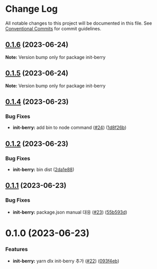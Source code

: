# Change Log

All notable changes to this project will be documented in this file.
See [Conventional Commits](https://conventionalcommits.org) for commit guidelines.

## [0.1.6](https://github.com/divopsor/divops-packages/compare/init-berry@0.1.5...init-berry@0.1.6) (2023-06-24)

**Note:** Version bump only for package init-berry





## [0.1.5](https://github.com/divopsor/divops-packages/compare/init-berry@0.1.4...init-berry@0.1.5) (2023-06-24)

**Note:** Version bump only for package init-berry





## [0.1.4](https://github.com/divopsor/divops-packages/compare/init-berry@0.1.2...init-berry@0.1.4) (2023-06-23)


### Bug Fixes

* **init-berry:** add bin to node command ([#24](https://github.com/divopsor/divops-packages/issues/24)) ([1d8f26b](https://github.com/divopsor/divops-packages/commit/1d8f26baadfa46857d3d59f6b23db39edbcae11d))





## [0.1.2](https://github.com/divopsor/divops-packages/compare/init-berry@0.1.1...init-berry@0.1.2) (2023-06-23)


### Bug Fixes

* **init-berry:** bin dist ([2da1e88](https://github.com/divopsor/divops-packages/commit/2da1e8817502cb9f11a103e9103f6ff0940036ea))





## [0.1.1](https://github.com/divopsor/divops-packages/compare/init-berry@0.1.0...init-berry@0.1.1) (2023-06-23)


### Bug Fixes

* **init-berry:** package.json manual 대응 ([#23](https://github.com/divopsor/divops-packages/issues/23)) ([55b593d](https://github.com/divopsor/divops-packages/commit/55b593d15dce20e0fe07f80a3df0c12e07197909))





# 0.1.0 (2023-06-23)


### Features

* **init-berry:** yarn dlx init-berry 추가 ([#22](https://github.com/divopsor/divops-packages/issues/22)) ([093f4eb](https://github.com/divopsor/divops-packages/commit/093f4ebbba4e6d0953293a4b07cbc66de8d7ea0b))
